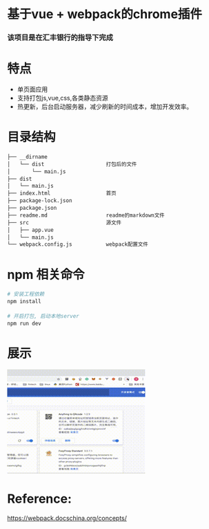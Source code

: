 # 基于vue + webpack的chrome插件

### 该项目是在汇丰银行的指导下完成

# 特点

* 单页面应用
* 支持打包js,vue,css,各类静态资源
* 热更新，后台启动服务器，减少刷新的时间成本，增加开发效率。

# 目录结构

``` bash
├── __dirname                   
│   └── dist                    打包后的文件
│       └── main.js
├── dist
│   └── main.js
├── index.html                  首页
├── package-lock.json
├── package.json                
├── readme.md                   readme的markdown文件
├── src                         源文件
│   ├── app.vue
│   └── main.js
└── webpack.config.js           webpack配置文件
``` 

# npm 相关命令

``` bash
# 安装工程依赖
npm install

# 开启打包, 启动本地server
npm run dev 

```
# 展示
![](demo1.gif)
# Reference: 
https://webpack.docschina.org/concepts/